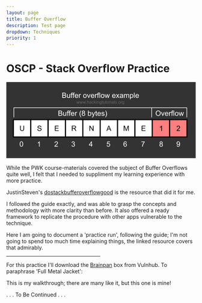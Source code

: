 ```yaml
---
layout: page
title: Buffer Overflow
description: Test page
dropdown: Techniques
priority: 1
---
```

# OSCP - Stack Overflow Practice



![bof](/assets/img/techniques/bof/buffer-overflow-example.jpg)




While the PWK course-materials covered the subject of Buffer Overflows quite well, I felt that I needed to suppliment my learning experience with more practice.

JustinSteven's [dostackbufferoverflowgood](https://github.com/justinsteven/dostackbufferoverflowgood) is the resource that did it for me.

I followed the guide exactly, and was able to grasp the concepts and methodology with more clarity than before. It also offered a ready framework to replicate the procedure with other apps vulnerable to the technique.

Here I am going to document a 'practice run', following the guide; I'm not going to spend too much time explaining things, the linked resource covers that admirably. 



<hr width="250" size="6">


For this practice I'll download the [Brainpan](https://www.vulnhub.com/entry/brainpan-1,51/) box from Vulnhub. To paraphrase 'Full Metal Jacket': 

This is my walkthrough; there are many like it, but this one is mine!



. . . To Be Continued . . .




